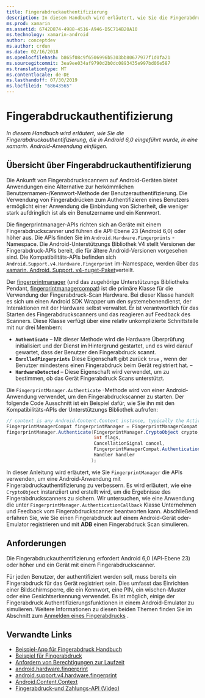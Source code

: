 ```yaml
---
title: Fingerabdruckauthentifizierung
description: In diesem Handbuch wird erläutert, wie Sie die Fingerabdruckauthentifizierung, die in Android 6,0 eingeführt wurde, in eine xamarin. Android-Anwendung einfügen.
ms.prod: xamarin
ms.assetid: 6742D874-4988-4516-A946-D5C714B20A10
ms.technology: xamarin-android
author: conceptdev
ms.author: crdun
ms.date: 02/16/2018
ms.openlocfilehash: b865f08c9f6506996b5303bb80677977f1d0fa21
ms.sourcegitcommit: 3ea9ee034af9790d2b0dc0893435e997bd06e587
ms.translationtype: MT
ms.contentlocale: de-DE
ms.lasthandoff: 07/30/2019
ms.locfileid: "68643565"
---
```

# <a name="fingerprint-authentication"></a>Fingerabdruckauthentifizierung

_In diesem Handbuch wird erläutert, wie Sie die Fingerabdruckauthentifizierung, die in Android 6,0 eingeführt wurde, in eine xamarin. Android-Anwendung einfügen._


## <a name="fingerprint-authentication-overview"></a>Übersicht über Fingerabdruckauthentifizierung

Die Ankunft von Fingerabdruckscannern auf Android-Geräten bietet Anwendungen eine Alternative zur herkömmlichen Benutzernamen-/Kennwort-Methode der Benutzerauthentifizierung. Die Verwendung von Fingerabdrücken zum Authentifizieren eines Benutzers ermöglicht einer Anwendung die Einbindung von Sicherheit, die weniger stark aufdringlich ist als ein Benutzername und ein Kennwort.

Die fingerprintmanager-APIs richten sich an Geräte mit einem Fingerabdruckscanner und führen die API-Ebene 23 (Android 6,0) oder höher aus. Die APIs finden Sie im `Android.Hardware.Fingerprints` -Namespace. Die Android-Unterstützungs Bibliothek V4 stellt Versionen der Fingerabdruck-APIs bereit, die für ältere Android-Versionen vorgesehen sind. Die Kompatibilitäts-APIs befinden sich `Android.Support.v4.Hardware.Fingerprint` im-Namespace, werden über das [xamarin. Android. Support. v4-nuget-Paket](https://www.nuget.org/packages/Xamarin.Android.Support.v4/)verteilt.

Der [fingerprintmanager](https://developer.android.com/reference/android/hardware/fingerprint/FingerprintManager.html) (und das zugehörige Unterstützungs Bibliotheks Pendant, [fingerprintmanagercompat](https://developer.android.com/reference/android/support/v4/hardware/fingerprint/FingerprintManagerCompat.html)) ist die primäre Klasse für die Verwendung der Fingerabdruck-Scan Hardware. Bei dieser Klasse handelt es sich um einen Android SDK Wrapper um den systemebenendienst, der Interaktionen mit der Hardware selbst verwaltet. Er ist verantwortlich für das Starten des Fingerabdruckscanners und das reagieren auf Feedback des Scanners. Diese Klasse verfügt über eine relativ unkomplizierte Schnittstelle mit nur drei Membern:

* **`Authenticate`** &ndash; Mit dieser Methode wird die Hardware Überprüfung initialisiert und der Dienst im Hintergrund gestartet, und es wird darauf gewartet, dass der Benutzer den Fingerabdruck scannt.
* **`EnrolledFingerprints`** Diese Eigenschaft gibt zurück `true` , wenn der Benutzer mindestens einen Fingerabdruck beim Gerät registriert hat. &ndash;
* **`HardwareDetected`** &ndash; Diese Eigenschaft wird verwendet, um zu bestimmen, ob das Gerät Fingerabdruck Scans unterstützt.

Die `FingerprintManager.Authenticate` -Methode wird von einer Android-Anwendung verwendet, um den Fingerabdruckscanner zu starten. Der folgende Code Ausschnitt ist ein Beispiel dafür, wie Sie ihn mit den Kompatibilitäts-APIs der Unterstützungs Bibliothek aufrufen:

```csharp
// context is any Android.Content.Context instance, typically the Activity 
FingerprintManagerCompat fingerprintManager = FingerprintManagerCompat.From(context);
fingerprintManager.Authenticate(FingerprintManager.CryptoObject crypto,
                                int flags,
                                CancellationSignal cancel,
                                FingerprintManagerCompat.AuthenticationCallback callback,
                                Handler handler
                               );
```

In dieser Anleitung wird erläutert, wie Sie `FingerprintManager` die APIs verwenden, um eine Android-Anwendung mit Fingerabdruckauthentifizierung zu verbessern. Es wird erläutert, wie eine `CryptoObject` instanziiert und erstellt wird, um die Ergebnisse des Fingerabdruckscanners zu sichern. Wir untersuchen, wie eine Anwendung die unter `FingerprintManager.AuthenticationCallback` Klasse Unternehmen und Feedback vom Fingerabdruckscanner beantworten kann. Abschließend erfahren Sie, wie Sie einen Fingerabdruck auf einem Android-Gerät oder-Emulator registrieren und mit **ADB** einen Fingerabdruck Scan simulieren.

## <a name="requirements"></a>Anforderungen

Die Fingerabdruckauthentifizierung erfordert Android 6,0 (API-Ebene 23) oder höher und ein Gerät mit einem Fingerabdruckscanner. 

Für jeden Benutzer, der authentifiziert werden soll, muss bereits ein Fingerabdruck für das Gerät registriert sein. Dies umfasst das Einrichten einer Bildschirmsperre, die ein Kennwort, eine PIN, ein wischen-Muster oder eine Gesichtserkennung verwendet. Es ist möglich, einige der Fingerabdruck Authentifizierungsfunktionen in einem Android-Emulator zu simulieren.  Weitere Informationen zu diesen beiden Themen finden Sie im Abschnitt zum [Anmelden eines Fingerabdrucks](enrolling-fingerprint.md) . 






## <a name="related-links"></a>Verwandte Links

- [Beispiel-App für Fingerabdruck Handbuch](https://docs.microsoft.com/samples/xamarin/monodroid-samples/fingerprintguide)
- [Beispiel für Fingerabdruck](https://docs.microsoft.com/samples/xamarin/monodroid-samples/android-m-fingerprintdialog)
- [Anfordern von Berechtigungen zur Laufzeit](https://developer.android.com/training/permissions/requesting.html)
- [android.hardware.fingerprint](https://developer.android.com/reference/android/hardware/fingerprint/package-summary.html)
- [android.support.v4.hardware.fingerprint](https://developer.android.com/reference/android/support/v4/hardware/fingerprint/package-summary.html)
- [Android.Content.Context](xref:Android.Content.Context)
- [Fingerabdruck-und Zahlungs-API (Video)](https://youtu.be/VOn7VrTRlA4)
